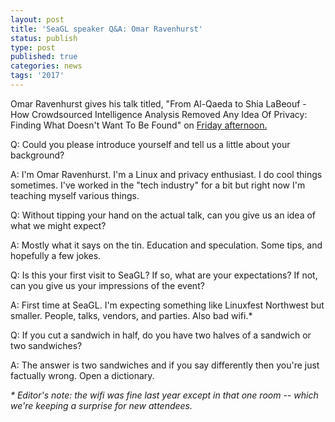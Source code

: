 ```yaml
---
layout: post
title: 'SeaGL speaker Q&A: Omar Ravenhurst'
status: publish
type: post
published: true
categories: news
tags: '2017'
---
```


Omar Ravenhurst gives his talk titled, "From Al-Qaeda to Shia LaBeouf - How Crowdsourced Intelligence Analysis Removed Any Idea Of Privacy: Finding What Doesn't Want To Be Found" on [Friday afternoon.](https://osem.seagl.org/conferences/seagl2017/program/proposals/339)

Q: Could you please introduce yourself and tell us a little about your background?

A: I'm Omar Ravenhurst. I'm a Linux and privacy enthusiast. I do cool things sometimes. I've worked in the "tech industry" for a bit but right now I'm teaching myself various things.

Q: Without tipping your hand on the actual talk, can you give us an idea of what we might expect?

A: Mostly what it says on the tin. Education and speculation. Some tips, and hopefully a few jokes.

Q: Is this your first visit to SeaGL? If so, what are your expectations? If not, can you give us your impressions of the event?

A: First time at SeaGL. I'm expecting something like Linuxfest Northwest but smaller. People, talks, vendors, and parties. Also bad wifi.*

Q:  If you cut a sandwich in half, do you have two halves of a sandwich or two sandwiches?

A: The answer is two sandwiches and if you say differently then you're just factually wrong. Open a dictionary.

<i>* Editor's note: the wifi was fine last year except in that one room -- which we're keeping a surprise for new attendees.</i>
